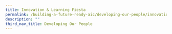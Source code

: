 ```yaml
---
title: Innovation & Learning Fiesta
permalink: /building-a-future-ready-aic/developing-our-people/innovation-learning-fiesta/
description: ""
third_nav_title: Developing Our People
---
```

